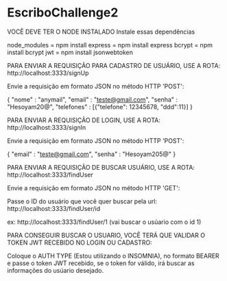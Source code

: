 # EscriboChallenge2

VOCÊ DEVE TER O NODE INSTALADO
Instale essas dependências

node_modules = npm install
express = npm install express
bcrypt = npm install bcrypt
jwt = npm install jsonwebtoken


PARA ENVIAR A REQUISIÇÃO PARA CADASTRO DE USUÁRIO, USE A ROTA: http://localhost:3333/signUp

Envie a requisição em formato JSON no método HTTP 'POST':

{
 "nome" : "anymail",
 "email" : "teste@gmail.com",
 "senha" : "Hesoyam20@",
 "telefones" : [{"telefone": 12345678, "ddd":11}]
}

PARA ENVIAR A REQUISIÇÃO DE LOGIN, USE A ROTA: http://localhost:3333/signIn

Envie a requisição em formato JSON no método HTTP 'POST':

{
 "email" : "teste@gmail.com",
 "senha" : "Hesoyam205@"
}


PARA ENVIAR A REQUISIÇÃO DE BUSCAR USUÁRIO, USE A ROTA: http://localhost:3333/findUser

Envie a requisição em formato JSON no método HTTP 'GET':

Passe o ID do usuário que você quer buscar pela url: http://localhost:3333/findUser/id

ex: http://localhost:3333/findUser/1 (vai buscar o usúario com o id 1)

PARA CONSEGUIR BUSCAR O USUARIO, VOCÊ TERÁ QUE VALIDAR O TOKEN JWT RECEBIDO NO LOGIN OU CADASTRO:

Coloque o AUTH TYPE (Estou utilizando o INSOMNIA), no formato BEARER e passe o token JWT recebido, se o token for válido, irá buscar as informações do usúario desejado.

